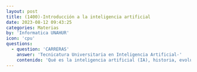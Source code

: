 ```yaml
---
layout: post
title: (1400)-Introducción a la inteligencia artificial
date: 2023-08-12 09:43:25
categories: Materias
by: 'Informatica UNAHUR'
icon: 'cpu'
questions:
  - question: 'CARRERAS'
    answer: 'Tecnicatura Universitaria en Inteligencia Artificial-'
    contenido: 'Qué es la inteligencia artificial (IA), historia, evolución. Definiciones y enfoques y propósitos. Paradigmas de la IA: conexionista, clásico. Problemas de IA. Dominios: técnicos, formales, cognitivos. Cuestiones éticas y sociales. Sesgos algorítmicos. Impacto del uso de la IA. Definiciones de principios éticos. Regulaciones nacionales e internacionales. Posicionamiento de los/las profesionales en la resolución de problemas mediante IA.'
---
```

